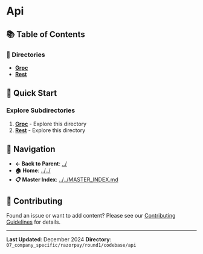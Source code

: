 # Api

## 📚 Table of Contents

### 📁 Directories

- **[Grpc](grpc/)**
- **[Rest](rest/)**

## 🚀 Quick Start

### Explore Subdirectories
1. **[Grpc](grpc/)** - Explore this directory
1. **[Rest](rest/)** - Explore this directory

## 🔗 Navigation

- **← Back to Parent**: [../](../)
- **🏠 Home**: [../../](../..)
- **📋 Master Index**: [../../MASTER_INDEX.md](../..MASTER_INDEX.md)

## 🤝 Contributing

Found an issue or want to add content? Please see our [Contributing Guidelines](../../CONTRIBUTING.md) for details.

---

**Last Updated**: December 2024
**Directory**: `07_company_specific/razorpay/round1/codebase/api`
